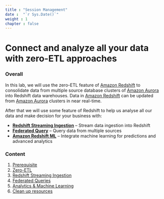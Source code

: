 ```yaml
---
title : "Session Management"
date :  "`r Sys.Date()`" 
weight : 1 
chapter : false
---
```

# Connect and analyze all your data with zero-ETL approaches

### Overall

In this lab, we will use the zero-ETL feature of [Amazon Redshift](https://aws.amazon.com/redshift/) to consolidate data from multiple source database clusters of [Amazon Aurora](https://aws.amazon.com/rds/aurora/) into Redshift data warehouses. Data in [Amazon Redshift](https://aws.amazon.com/redshift/) can be updated from [Amazon Aurora](https://aws.amazon.com/rds/aurora/) clusters in near real-time.

After that we will use some feature of Redshift to help us analyse all our data and make decision for your business with: 
- [**Redshift Streaming Ingestion**](https://catalog.us-east-1.prod.workshops.aws/workshops/428641a0-1414-4fb7-8de6-a38c053ee19e/en-US/02streaming) – Stream data ingestion into Redshift  
- [**Federated Query**](https://catalog.us-east-1.prod.workshops.aws/workshops/428641a0-1414-4fb7-8de6-a38c053ee19e/en-US/03federated) – Query data from multiple sources  
- [**Amazon Redshift ML**](https://catalog.us-east-1.prod.workshops.aws/workshops/428641a0-1414-4fb7-8de6-a38c053ee19e/en-US/04redshiftml/02rml) – Integrate machine learning for predictions and advanced analytics  


### Content
 1. [Prerequisite](1-Prerequisite/)
 2. [Zero-ETL](2-Zero-ETL/)
 3. [Redshift Streaming Ingestion](3-RedshiftStreamingIngestion/)
 4. [Federated Queries](4-FederatedQueries)
 5. [Analytics & Machine Learning](5-Analytics&ML)
 6. [Clean up resources](6-cleanup/)

